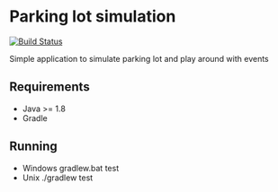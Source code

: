 # Parking lot simulation
[![Build Status](https://api.travis-ci.com/sarunasdaujotis/car-parking-simulator.svg?branch=master)](https://travis-ci.com/sarunasdaujotis/car-parking-simulator)

Simple application to simulate parking lot and play around with events

## Requirements
  * Java >= 1.8
  * Gradle
  
## Running
  * Windows gradlew.bat test
  * Unix ./gradlew test
